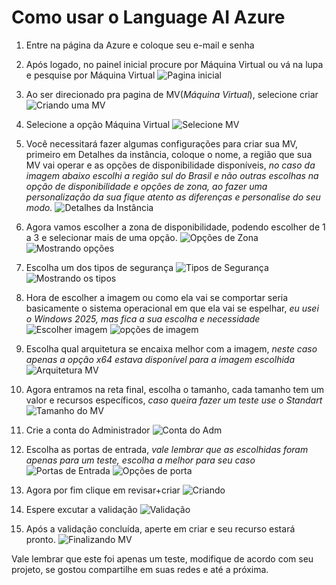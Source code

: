 # **Como usar o Language AI Azure**

1. Entre na página da Azure e coloque seu e-mail e senha

2. Após logado, no painel inicial procure por Máquina Virtual ou vá na lupa e pesquise por Máquina Virtual
![Pagina inicial](images/Laz1)

3. Ao ser direcionado pra pagina de MV(*Máquina Virtual*), selecione criar
![Criando uma MV](images/Vm2)

4. Selecione a opção Máquina Virtual
![Selecione MV](images/Vm3)

5. Você necessitará fazer algumas configurações para criar sua MV, primeiro em Detalhes da instância, coloque o nome, a região que sua MV vai operar e as opções de disponibilidade disponíveis, *no caso da imagem abaixo escolhi a região sul do Brasil e não outras escolhas na opção de disponibilidade e opções de zona, ao fazer uma personalização da sua fique atento as diferenças e personalise do seu modo.*
![Detalhes da Instância](images/Vm4)

6. Agora vamos escolher a zona de disponibilidade, podendo escolher de 1 a 3 e selecionar mais de uma opção.
![Opções de Zona](images/Vm5)
![Mostrando opções](images/Vm5.1)

7. Escolha um dos tipos de segurança
![Tipos de Segurança](images/Vm6)
![Mostrando os tipos](images/Vm6.1)

8. Hora de escolher a imagem ou como ela vai se comportar seria basicamente o sistema operacional em que ela vai se espelhar, *eu usei o Windows 2025, mas fica a sua escolha e necessidade*
![Escolher imagem](images/Vm7)
![opções de imagem](images/Vm7.1)

9. Escolha qual arquitetura se encaixa melhor com a imagem, *neste caso apenas a opção x64 estava disponível para a imagem escolhida*
![Arquitetura MV](images/Vm8)

10. Agora entramos na reta final, escolha o tamanho, cada tamanho tem um valor e recursos específicos, *caso queira fazer um teste use o Standart*
![Tamanho do MV](images/Vm9)

11. Crie a conta do Administrador
![Conta do Adm](images/Vm10)

12. Escolha as portas de entrada, *vale lembrar que as escolhidas foram apenas para um teste, escolha a melhor para seu caso*
![Portas de Entrada](images/Vm11)
![Opções de porta](images/Vm11.1)

13. Agora por fim clique em revisar+criar
![Criando](images/Vm12)

14. Espere excutar a validação
![Validação](images/Vm13)

15. Após a validação concluída, aperte em criar e seu recurso estará pronto.
![Finalizando MV](images/Vm14)

Vale lembrar que este foi apenas um teste, modifique de acordo com seu projeto, se gostou compartilhe em suas redes e até a próxima.



